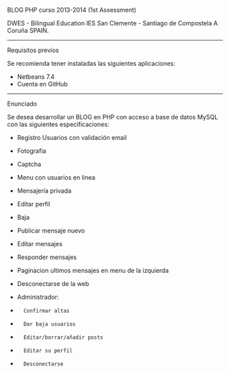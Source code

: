 BLOG PHP curso 2013-2014 (1st Assessment)

DWES - Bilingual Education
IES San Clemente - Santiago de Compostela
A Coruña
SPAIN.

----------------------------------------------------------------------
Requisitos previos

Se recomienda tener instaladas las siguientes aplicaciones:
- Netbeans 7.4
- Cuenta en GitHub

----------------------------------------------------------------------
Enunciado

Se desea desarrollar un BLOG en PHP con acceso a base de datos MySQL con las siguientes especificaciones:
-	Registro Usuarios con validación email
-	Fotografia
-	Captcha
-	Menu con usuarios en linea
-	Mensajería privada
-	Editar perfil
-	Baja
-	Publicar mensaje nuevo
-	Editar mensajes
-	Responder mensajes
-	Paginacion ultimos mensajes en menu de la izquierda
-	Desconectarse de la web

-	Administrador:
-		Confirmar altas
-		Dar baja usuarios
-		Editar/borrar/añadir posts
-		Editar su perfil
-		Desconectarse